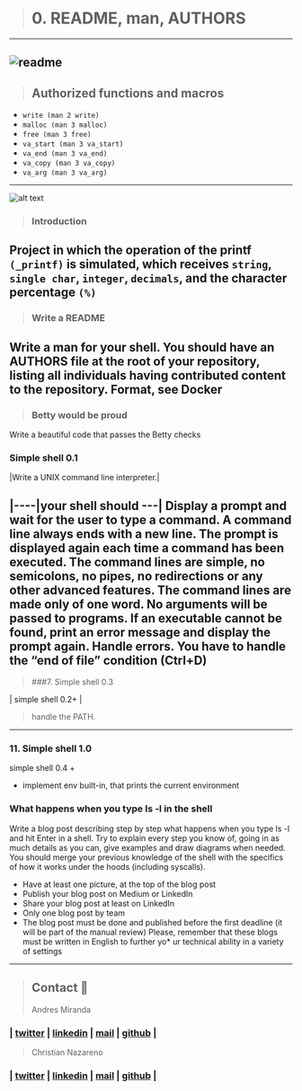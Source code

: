 > # 0. README, man, AUTHORS
---
![readme](https://img.shields.io/badge/readme-OK-green.svg?colorB=00C106)
---
> ## Authorized functions and macros
* `write (man 2 write)`
* `malloc (man 3 malloc)`
* `free (man 3 free)`
* `va_start (man 3 va_start)`
* `va_end (man 3 va_end)`
* `va_copy (man 3 va_copy)`
* `va_arg (man 3 va_arg)`
---

![alt text]()

> ### Introduction
Project in which the operation of the printf `(_printf)` is simulated, which receives `string`, `single char`, `integer`, `decimals`, and the character percentage `(%)`
---
>### Write a README
Write a man for your shell.
You should have an AUTHORS file at the root of your repository, listing all individuals having contributed content to the repository. Format, see Docker
---
> ### Betty would be proud

Write a beautiful code that passes the Betty checks

### Simple shell 0.1
|Write a UNIX command line interpreter.|

|----|your shell should ---|
Display a prompt and wait for the user to type a command. A command line always ends with a new line.
The prompt is displayed again each time a command has been executed.
The command lines are simple, no semicolons, no pipes, no redirections or any other advanced features.
The command lines are made only of one word. No arguments will be passed to programs.
If an executable cannot be found, print an error message and display the prompt again.
Handle errors.
You have to handle the “end of file” condition (Ctrl+D)
---
> ###7. Simple shell 0.3

| simple shell 0.2+ |

> handle the PATH.


---
### 11. Simple shell 1.0
simple shell 0.4 +

* implement env built-in, that prints the current environment

###  What happens when you type ls -l in the shell

Write a blog post describing step by step what happens when you type ls -l and hit Enter in a shell. Try to explain every step you know of, going in as much details as you can, give examples and draw diagrams when needed. You should merge your previous knowledge of the shell with the specifics of how it works under the hoods (including syscalls).
* Have at least one picture, at the top of the blog post
* Publish your blog post on Medium or LinkedIn
* Share your blog post at least on LinkedIn
* Only one blog post by team
* The blog post must be done and published before the first deadline (it will be part of the manual review)
Please, remember that these blogs must be written in English to further yo* ur technical ability in a variety of settings
---
> ## Contact 💬
> Andres Miranda
### | [twitter](https://twitter.com/RICARDO1470) | [linkedin](https://www.linkedin.com/in/AMIRANDA9112/) | [mail](1642@holbertonschool.com) | [github](https://github.com/AMIRANDA9112/README/blob/master/README.md) |

> Christian Nazareno
### | [twitter](https://twitter.com/Camilo06134257) | [linkedin](https://www.linkedin.com/in/christian-nazareno-8441b81a1/) | [mail](1464@holbertonschool.com) | [github](https://github.com/ch-canaza)  |
